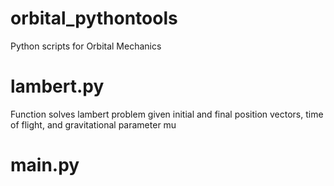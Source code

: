 # orbital_pythontools
Python scripts for Orbital Mechanics

lambert.py
==========
Function solves lambert problem given initial and final position vectors, time of flight, and gravitational parameter mu

main.py
=======
